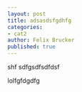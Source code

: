 ```yaml
---
layout: post
title: adsasdsfgdhfg
categories:
- cat2
author: Felix Brucker
published: true
---
```


shf
sdfgsdfsdfdsf

lolfgfdgdfg